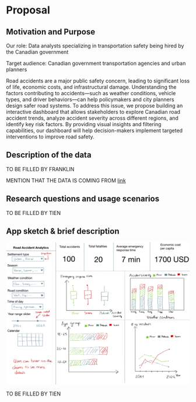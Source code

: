 # Proposal

## Motivation and Purpose

Our role: Data analysts specializing in transportation safety being hired by the Canadian government

Target audience: Canadian government transportation agencies and urban planners

Road accidents are a major public safety concern, leading to significant loss of life, economic costs, and infrastructural damage. Understanding the factors contributing to accidents—such as weather conditions, vehicle types, and driver behaviors—can help policymakers and city planners design safer road systems. To address this issue, we propose building an interactive dashboard that allows stakeholders to explore Canadian road accident trends, analyze accident severity across different regions, and identify key risk factors. By providing visual insights and filtering capabilities, our dashboard will help decision-makers implement targeted interventions to improve road safety.

## Description of the data

TO BE FILLED BY FRANKLIN

MENTION THAT THE DATA IS COMING FROM [link](https://www.kaggle.com/datasets/ankushpanday1/global-road-accidents-dataset)

## Research questions and usage scenarios

TO BE FILLED BY TIEN

## App sketch & brief description

![app sketch](../img/sketch.png)

TO BE FILLED BY TIEN
